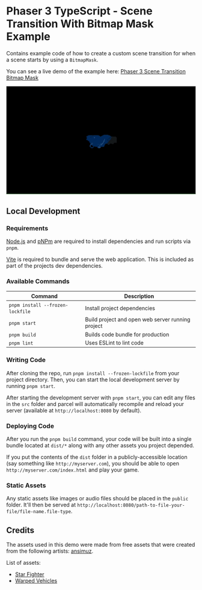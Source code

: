 # Phaser 3 TypeScript - Scene Transition With Bitmap Mask Example

Contains example code of how to create a custom scene transition for when a scene starts by using a `BitmapMask`.

You can see a live demo of the example here: [Phaser 3 Scene Transition Bitmap Mask](https://devshareacademy.github.io/phaser-3-typescript-games-and-examples/examples/shader-battle-scene-transitions/index.html)

![Example](./docs/example.gif?raw=true)

## Local Development

### Requirements

[Node.js](https://nodejs.org) and [pNPm](https://pnpm.io/) are required to install dependencies and run scripts via `pnpm`.

[Vite](https://vitejs.dev/) is required to bundle and serve the web application. This is included as part of the projects dev dependencies.

### Available Commands

| Command | Description |
|---------|-------------|
| `pnpm install --frozen-lockfile` | Install project dependencies |
| `pnpm start` | Build project and open web server running project |
| `pnpm build` | Builds code bundle for production |
| `pnpm lint` | Uses ESLint to lint code |

### Writing Code

After cloning the repo, run `pnpm install --frozen-lockfile` from your project directory. Then, you can start the local development
server by running `pnpm start`.

After starting the development server with `pnpm start`, you can edit any files in the `src` folder
and parcel will automatically recompile and reload your server (available at `http://localhost:8080`
by default).

### Deploying Code

After you run the `pnpm build` command, your code will be built into a single bundle located at
`dist/*` along with any other assets you project depended.

If you put the contents of the `dist` folder in a publicly-accessible location (say something like `http://myserver.com`),
you should be able to open `http://myserver.com/index.html` and play your game.

### Static Assets

Any static assets like images or audio files should be placed in the `public` folder. It'll then be served at `http://localhost:8080/path-to-file-your-file/file-name.file-type`.

## Credits

The assets used in this demo were made from free assets that were created from the following artists: [ansimuz](https://ansimuz.itch.io/).

List of assets:

* [Star Fighter](https://ansimuz.itch.io/star-fighter)
* [Warped Vehicles](https://ansimuz.itch.io/warped-vehicles)
